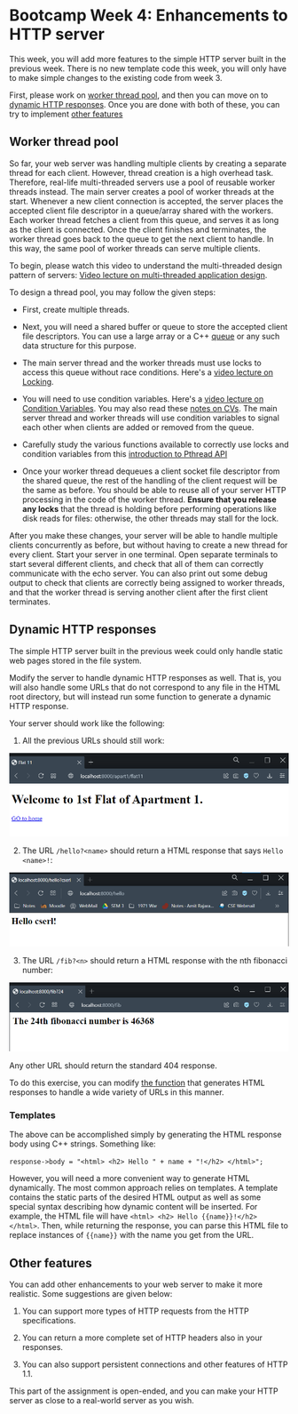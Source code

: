 # Bootcamp Week 4: Enhancements to HTTP server

This week, you will add more features to the simple HTTP server built in the previous week. 
There is no new template code this week, you will only have to make simple changes to the existing code from week 3.

First, please work on [worker thread pool](#worker-thread-pool), and then you can move on to [dynamic HTTP responses](#dynamic-http-responses).
Once you are done with both of these, you can try to implement [other features](#other-features)

## Worker thread pool

So far, your web server was handling multiple clients by creating a separate thread for each client. However, thread creation is a high overhead task. Therefore, real-life multi-threaded servers use a pool of reusable worker threads instead. The main server creates a pool of worker threads at the start. Whenever a new client connection is accepted, the server places the accepted client file descriptor in a queue/array shared with the workers. Each worker thread fetches a client from this queue, and serves it as long as the client is connected. Once the client finishes and terminates, the worker thread goes back to the queue to get the next client to handle. In this way, the same pool of worker threads can serve multiple clients.

To begin, please watch this video to understand the multi-threaded design pattern of servers: [Video lecture on multi-threaded application design](https://youtu.be/TXZqpu4zmLI).

To design a thread pool, you may follow the given steps:

* First, create multiple threads.

* Next, you will need a shared buffer or queue to store the accepted client file descriptors. You can use a large array or a C++  [queue](https://www.cplusplus.com/reference/queue/queue/) or any such data structure for this purpose. 

* The main server thread and the worker threads must use locks to access this queue without race conditions. Here's a [video lecture on Locking](https://youtu.be/EBevKfTDXUI).

* You will need to use condition variables. Here's a [video lecture on Condition Variables](https://youtu.be/rMpOfbaP2PQ). 
You may also read these [notes on CVs](https://pages.cs.wisc.edu/~remzi/OSTEP/threads-cv.pdf).
The main server thread and worker threads will use condition variables to signal each other when clients are added or removed from the queue.

* Carefully study the various functions available to correctly use locks and condition variables from this [introduction to Pthread API](https://pages.cs.wisc.edu/~remzi/OSTEP/threads-api.pdf)

* Once your worker thread dequeues a client socket file descriptor from the shared queue, the rest of the handling of the client request will be the same as before. You should be able to reuse all of your server HTTP processing in the code of the worker thread. **Ensure that you release any locks** that the thread is holding before performing operations like disk reads for files: otherwise, the other threads may stall for the lock. 

After you make these changes, your server will be able to handle multiple clients concurrently as before, but without having to create a new thread for every client. Start your server in one terminal. Open separate terminals to start several different clients, and check that all of them can correctly communicate with the echo server. You can also print out some debug output to check that clients are correctly being assigned to worker threads, and that the worker thread is serving another client after the first client terminates.


## Dynamic HTTP responses

The simple HTTP server built in the previous week could only handle static web pages stored in the file system.  

Modify the server to handle dynamic HTTP responses as well. That is, you will also handle some URLs that do not correspond to any file in the HTML root directory, but will instead run some function to generate a dynamic HTTP response.

Your server should work like the following:

1. All the previous URLs should still work:

<p align="center">
<img src="./images/apart1_flat11.png" alt="Previous URL" width="550"/>
</p>


2. The URL ```/hello?<name>``` should return a HTML response that says ```Hello <name>!```:


<p align="center">
<img src="./images/hello_cserl.png" alt="Hello cserl!" width="550"/>
</p>


3. The URL ```/fib?<n>``` should return a HTML response with the nth fibonacci number:


<p align="center">
<img src="./images/fib_24.png" alt="The 24th fibonacci number" width="550"/>
</p>


Any other URL should return the standard 404 response.

To do this exercise, you can modify [the function](https://github.com/cserl-iitb/bootcamp2022/blob/438038440a4dbd0cc0b2b7730cb36302cf21f31f/application_software/week3/http_server.cpp#L40) that generates HTML responses to handle a wide variety of URLs in this manner.


### Templates

The above can be accomplished simply by generating the HTML response body using C++ strings. Something like:

```response->body = "<html> <h2> Hello " + name + "!</h2> </html>";```

However, you will need a more convenient way to generate HTML dynamically. The most common approach relies on templates. A template contains the static parts of the desired HTML output as well as some special syntax describing how dynamic content will be inserted. For example, the HTML file will have ```<html> <h2> Hello {{name}}!</h2> </html>```. Then, while returning the response, you can parse this HTML file to replace instances of ``{{name}}`` with the name you get from the URL. 


## Other features

You can add other enhancements to your web server to make it more realistic. 
Some suggestions are given below:

1. You can support more types of HTTP requests from the HTTP specifications.

2. You can return a more complete set of HTTP headers also in your responses. 

3. You can also support persistent connections and other features of HTTP 1.1. 

This part of the assignment is open-ended, and you can make your HTTP server as close to a real-world server as you wish. 

